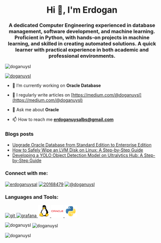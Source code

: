 <h1 align="center">Hi 👋, I'm Erdogan</h1>
<h3 align="center">A dedicated Computer Engineering experienced in database management, software development, and machine learning. Proficient in Python, with hands-on projects in machine learning, and skilled in creating automated solutions. A quick learner with practical experience in both academic and professional environments.</h3>

<p align="left"> <img src="https://komarev.com/ghpvc/?username=doganuysl&label=Profile%20views&color=0e75b6&style=plastic" alt="doganuysl" /> </p>

<p align="left"> <a href="https://github.com/ryo-ma/github-profile-trophy"><img src="https://github-profile-trophy.vercel.app/?username=doganuysl" alt="doganuysl" /></a> </p>

- 🔭 I’m currently working on **Oracle Database**

- 📝 I regularly write articles on [https://medium.com/@doganuysl](https://medium.com/@doganuysl)

- 💬 Ask me about **Oracle**

- 📫 How to reach me **erdoganuysalbs@gmail.com**

### Blogs posts
<!-- BLOG-POST-LIST:START -->
- [Upgrade Oracle Database from Standard Edition to Enterprise Edition](https://medium.com/@doganuysl/upgrade-oracle-database-from-standard-edition-to-enterprise-edition-5ae32f5bfd70?source=rss-75a4e8ed2ba3------2)
- [How to Safely Wipe an LVM Disk on Linux: A Step-by-Step Guide](https://medium.com/@doganuysl/how-to-safely-wipe-an-lvm-disk-on-linux-a-step-by-step-guide-8983fab40010?source=rss-75a4e8ed2ba3------2)
- [Developing a YOLO Object Detection Model on Ultralytics Hub: A Step-by-Step Guide](https://medium.com/@doganuysl/developing-a-yolo-object-detection-model-on-ultralytics-hub-a-step-by-step-guide-49efc3ee1351?source=rss-75a4e8ed2ba3------2)
<!-- BLOG-POST-LIST:END -->

<h3 align="left">Connect with me:</h3>
<p align="left">
<a href="https://linkedin.com/in/erdoganuysal" target="blank"><img align="center" src="https://raw.githubusercontent.com/rahuldkjain/github-profile-readme-generator/master/src/images/icons/Social/linked-in-alt.svg" alt="erdoganuysal" height="30" width="40" /></a>
<a href="https://stackoverflow.com/users/20168479" target="blank"><img align="center" src="https://raw.githubusercontent.com/rahuldkjain/github-profile-readme-generator/master/src/images/icons/Social/stack-overflow.svg" alt="20168479" height="30" width="40" /></a>
<a href="https://medium.com/@doganuysl" target="blank"><img align="center" src="https://raw.githubusercontent.com/rahuldkjain/github-profile-readme-generator/master/src/images/icons/Social/medium.svg" alt="@doganuysl" height="30" width="40" /></a>
</p>

<h3 align="left">Languages and Tools:</h3>
<p align="left"> <a href="https://git-scm.com/" target="_blank" rel="noreferrer"> <img src="https://www.vectorlogo.zone/logos/git-scm/git-scm-icon.svg" alt="git" width="40" height="40"/> </a> <a href="https://grafana.com" target="_blank" rel="noreferrer"> <img src="https://www.vectorlogo.zone/logos/grafana/grafana-icon.svg" alt="grafana" width="40" height="40"/> </a> <a href="https://www.linux.org/" target="_blank" rel="noreferrer"> <img src="https://raw.githubusercontent.com/devicons/devicon/master/icons/linux/linux-original.svg" alt="linux" width="40" height="40"/> </a> <a href="https://www.oracle.com/" target="_blank" rel="noreferrer"> <img src="https://raw.githubusercontent.com/devicons/devicon/master/icons/oracle/oracle-original.svg" alt="oracle" width="40" height="40"/> </a> <a href="https://www.python.org" target="_blank" rel="noreferrer"> <img src="https://raw.githubusercontent.com/devicons/devicon/master/icons/python/python-original.svg" alt="python" width="40" height="40"/> </a> </p>

<p><img align="left" src="https://github-readme-stats.vercel.app/api/top-langs?username=doganuysl&show_icons=true&locale=en&layout=compact" alt="doganuysl" /></p>

<p>&nbsp;<img align="center" src="https://github-readme-stats.vercel.app/api?username=doganuysl&show_icons=true&locale=en" alt="doganuysl" /></p>

<p><img align="center" src="https://github-readme-streak-stats.herokuapp.com/?user=doganuysl&" alt="doganuysl" /></p>
